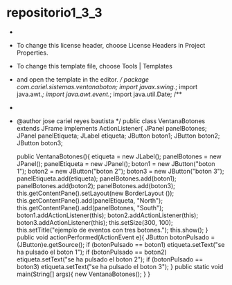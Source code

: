 # repositorio1_3_3
*
 * To change this license header, choose License Headers in Project Properties.
 * To change this template file, choose Tools | Templates
 * and open the template in the editor.
 */
package com.cariel.sistemas.ventanaboton;
import javax.swing.*;
import java.awt.*;
import java.awt.event.*;
import java.util.Date;
/**
 *
 * @author jose cariel reyes bautista
 */
public class VentanaBotones extends JFrame implements ActionListener{
    JPanel panelBotones;
    JPanel panelEtiqueta;
    JLabel etiqueta;
    JButton boton1; 
    JButton boton2;
    JButton boton3;
    
    public VentanaBotones(){
        etiqueta = new JLabel();
        panelBotones = new JPanel();
        panelEtiqueta = new JPanel();
        boton1 = new JButton("boton 1");
        boton2 = new JButton("boton 2");
        boton3 = new JButton("boton 3"); 
        panelEtiqueta.add(etiqueta);
        panelBotones.add(boton1);
        panelBotones.add(boton2);
        panelBotones.add(boton3);
        this.getContentPane().setLayout(new BorderLayout ());
        this.getContentPane().add(panelEtiqueta, "North");
        this.getContentPane().add(panelBotones, "South");
        boton1.addActionListener(this);
        boton2.addActionListener(this);
        boton3.addActionListener(this);
        this.setSize(300, 100);
        this.setTitle("ejemplo de eventos con tres botones.");
        this.show();
    } 
    public void actionPerformed(ActionEvent e){
        JButton botonPulsado = (JButton)e.getSource();
        if (botonPulsado == boton1)
            etiqueta.setText("se ha pulsado el boton 1");
        if (botonPulsado == boton2)
            etiqueta.setText("se ha pulsado el boton 2");
        if (botonPulsado == boton3)
            etiqueta.setText("se ha pulsado el boton 3");
    }
    public static void main(String[] args){
        new VentanaBotones();
    }
}

